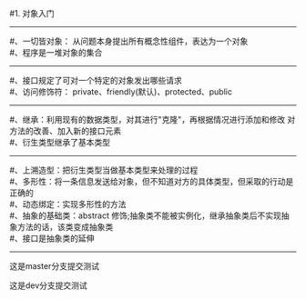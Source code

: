 #1. 对象入门
<hr/>
#、一切皆对象： 从问题本身提出所有概念性组件，表达为一个对象<br/>
#、程序是一堆对象的集合<br/>
<hr/>
#、接口规定了可对一个特定的对象发出哪些请求<br/>
#、访问修饰符：
    private、friendly(默认)、protected、public
<hr>
#、继承：利用现有的数据类型，对其进行"克隆"，再根据情况进行添加和修改
对方法的改善、加入新的接口元素<br/>
#、衍生类型继承了基本类型
<hr/>
#、上溯造型：把衍生类型当做基本类型来处理的过程<br/>
#、多形性：将一条信息发送给对象，但不知道对方的具体类型，但采取的行动是正确的<br/>
#、动态绑定：实现多形性的方法<br/>
#、抽象的基础类：abstract 修饰;抽象类不能被实例化，继承抽象类后不实现抽象方法的话，该类变成抽象类<br/>
#、接口是抽象类的延伸
<hr/>

这是master分支提交测试

这是dev分支提交测试